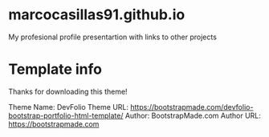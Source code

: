 # marcocasillas91.github.io
My profesional profile presentartion with links to other projects


# Template info
Thanks for downloading this theme!

Theme Name: DevFolio
Theme URL: https://bootstrapmade.com/devfolio-bootstrap-portfolio-html-template/
Author: BootstrapMade.com
Author URL: https://bootstrapmade.com
